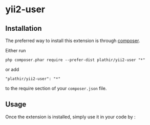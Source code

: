 yii2-user
==============

Installation
------------

The preferred way to install this extension is through [composer](http://getcomposer.org/download/).

Either run

```
php composer.phar require --prefer-dist plathir/yii2-user "*"
```

or add

```
"plathir/yii2-user": "*"
```

to the require section of your `composer.json` file.


Usage
-----

Once the extension is installed, simply use it in your code by  :

